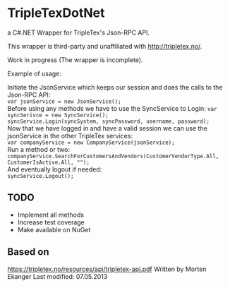 # TripleTexDotNet #

a C#.NET Wrapper for TripleTex's Json-RPC API.

This wrapper is third-party and unaffiliated with http://tripletex.no/.

Work in progress (The wrapper is incomplete). 

Example of usage:

Initiate the JsonService which keeps our session and does the calls to the Json-RPC API:  
```var jsonService = new JsonService();```  
Before using any methods we have to use the SyncService to Login:
```var syncSerivce = new SyncService();```  
```syncService.Login(syncSystem, syncPassword, username, password);```  
Now that we have logged in and have a valid session we can use the jsonService in the other TripleTex services:  
```var companyService = new CompanyService(jsonService);```  
Run a method or two:  
```companyService.SearchForCustomersAndVendors(CustomerVendorType.All, CustomerIsActive.All, "");```  
And eventually logout if needed:  
```syncService.Logout();```  

## TODO ##

- Implement all methods
- Increase test coverage
- Make available on NuGet

## Based on ##
https://tripletex.no/resources/api/tripletex-api.pdf 
Written by Morten Ekanger
Last modified: 07.05.2013